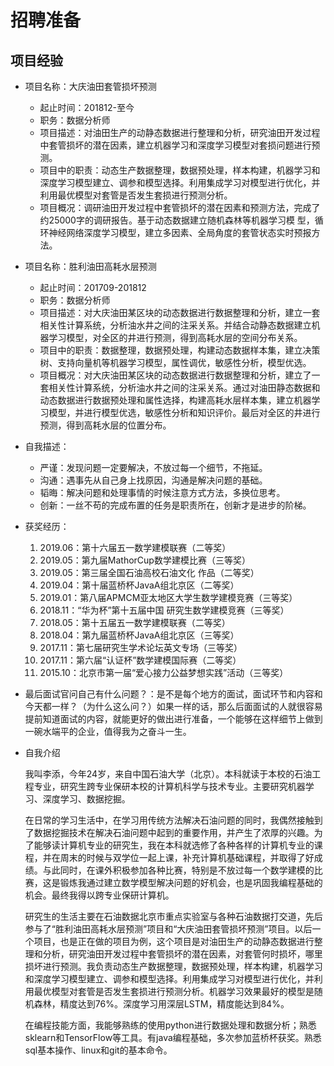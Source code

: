 # 招聘准备

## 项目经验

- 项目名称：大庆油田套管损坏预测
  - 起止时间：201812-至今
  - 职务：数据分析师
  - 项目描述：对油田生产的动静态数据进行整理和分析，研究油田开发过程中套管损坏的潜在因素，建立机器学习和深度学习模型对套损问题进行预测。
  - 项目中的职责：动态生产数据整理，数据预处理，样本构建，机器学习和深度学习模型建立、调参和模型选择。利用集成学习对模型进行优化，并利用最优模型对套管是否发生套损进行预测分析。
  - 项目概况：调研油田开发过程中套管损坏的潜在因素和预测方法，完成了约25000字的调研报告。基于动态数据建立随机森林等机器学习模
    型，循环神经网络深度学习模型，建立多因素、全局角度的套管状态实时预报方法。
  
- 项目名称：胜利油田高耗水层预测 
  - 起止时间：201709-201812
  - 职务：数据分析师
  - 项目描述：对大庆油田某区块的动态数据进行数据整理和分析，建立一套相关性计算系统，分析油水井之间的注采关系。并结合动静态数据建立机器学习模型，对全区的井进行预测，得到高耗水层的空间分布关系。
  - 项目中的职责：数据整理，数据预处理，构建动态数据样本集，建立决策树、支持向量机等机器学习模型，属性调优，敏感性分析，模型优选。
  - 项目概况：对大庆油田某区块的动态数据进行数据整理和分析，建立了一套相关性计算系统，分析油水井之间的注采关系。通过对油田静态数据和动态数据进行数据预处理和属性选择，构建高耗水层样本集，建立机器学习模型，并进行模型优选，敏感性分析和知识评价。最后对全区的井进行预测，得到高耗水层的位置分布。

- 自我描述：
  - 严谨：发现问题一定要解决，不放过每一个细节，不拖延。
  - 沟通：遇事先从自己身上找原因，沟通是解决问题的基础。
  - 韬晦：解决问题和处理事情的时候注意方式方法，多换位思考。
  - 创新：一丝不苟的完成布置的任务是职责所在，创新才是进步的阶梯。
  
- 获奖经历：
  1. 2019.06：第十六届五一数学建模联赛（二等奖）
  2. 2019.05：第九届MathorCup数学建模比赛（三等奖）
  3. 2019.05：第三届全国石油高校石油文化 作品（二等奖）
  4. 2019.04：第十届蓝桥杯JavaA组北京区（二等奖）
  5. 2019.01：第八届APMCM亚太地区大学生数学建模竞赛（三等奖）
  6. 2018.11：“华为杯”第十五届中国 研究生数学建模竞赛（三等奖）
  7. 2018.05：第十五届五一数学建模联赛（二等奖）
  8. 2018.04：第九届蓝桥杯JavaA组北京区（三等奖）
  9. 2017.11：第七届研究生学术论坛英文专场（三等奖）
  10. 2017.11：第六届“认证杯”数学建模国际赛（二等奖）
  11. 2015.10：北京市第一届“爱心接力公益梦想实践”活动（三等奖）
  
- 最后面试官问自己有什么问题？：是不是每个地方的面试，面试环节和内容和今天都一样？（为什么这么问？）如果一样的话，那么后面面试的人就很容易提前知道面试的内容，就能更好的做出进行准备，一个能够在这样细节上做到一碗水端平的企业，值得我为之奋斗一生。

- 自我介绍

  ​		我叫李添，今年24岁，来自中国石油大学（北京）。本科就读于本校的石油工程专业，研究生跨专业保研本校的计算机科学与技术专业。主要研究机器学习、深度学习、数据挖掘。

  ​		在日常的学习生活中，在学习用传统方法解决石油问题的同时，我偶然接触到了数据挖掘技术在解决石油问题中起到的重要作用，并产生了浓厚的兴趣。为了能够读计算机专业的研究生，我在本科就选修了各种各样的计算机专业的课程，并在周末的时候与双学位一起上课，补充计算机基础课程，并取得了好成绩。与此同时，在课外积极参加各种比赛，特别是不放过每一个数学建模的比赛，这是锻炼我通过建立数学模型解决问题的好机会，也是巩固我编程基础的机会。最终我得以跨专业保研计算机。

  ​		研究生的生活主要在石油数据北京市重点实验室与各种石油数据打交道，先后参与了“胜利油田高耗水层预测”项目和“大庆油田套管损坏预测”项目。以后一个项目，也是正在做的项目为例，这个项目是对油田生产的动静态数据进行整理和分析，研究油田开发过程中套管损坏的潜在因素，对套管何时损坏，哪里损坏进行预测。我负责动态生产数据整理，数据预处理，样本构建，机器学习和深度学习模型建立、调参和模型选择。利用集成学习对模型进行优化，并利用最优模型对套管是否发生套损进行预测分析。机器学习效果最好的模型是随机森林，精度达到76%。深度学习用深层LSTM，精度能达到84%。

  ​		在编程技能方面，我能够熟练的使用python进行数据处理和数据分析；熟悉sklearn和TensorFlow等工具。有java编程基础，多次参加蓝桥杯获奖。熟悉sql基本操作、linux和git的基本命令。

  